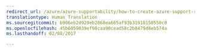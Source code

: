 ```yaml
---
redirect_url: /azure/azure-supportability/how-to-create-azure-support-request
translationtype: Human Translation
ms.sourcegitcommit: b906eb2d929eb2068ea665af93b31918150550c0
ms.openlocfilehash: 45b6059039ef98caa90cead58c2b8479d8eb574a
ms.lasthandoff: 02/08/2017

---
```


